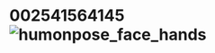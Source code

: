 # 002541564145![humonpose_face_hands](https://user-images.githubusercontent.com/116095123/196465595-7f76c6ed-ba12-4b49-adf9-ba9c4e92cfe3.gif)
